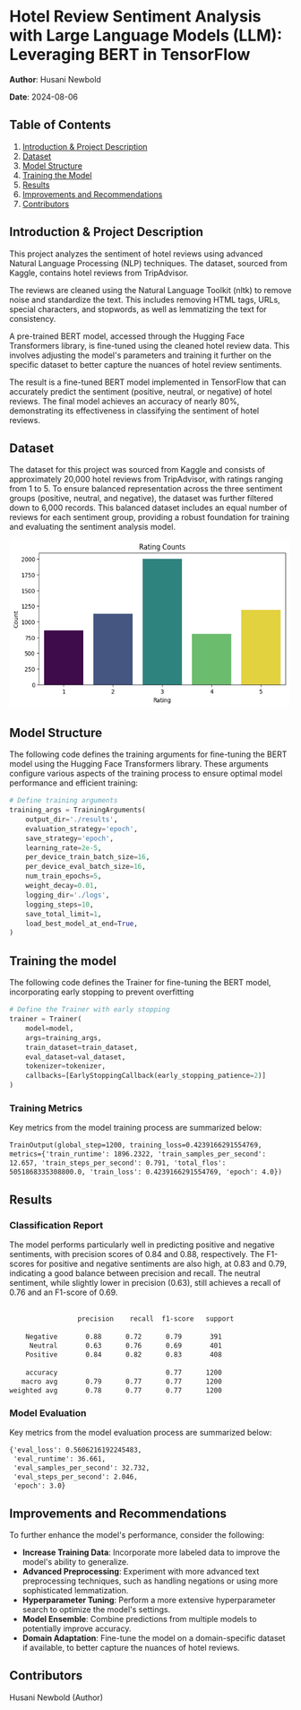 # Hotel Review Sentiment Analysis with Large Language Models (LLM): Leveraging BERT in TensorFlow

**Author**: Husani Newbold

**Date**: 2024-08-06

## Table of Contents
1. [Introduction & Project Description](#introduction--project-description)
2. [Dataset](#dataset)
3. [Model Structure](#model-structure)
4. [Training the Model](#training-the-model)
5. [Results](#results)
6. [Improvements and Recommendations](#improvements-and-recommendations)
7. [Contributors](#contributors)

## Introduction & Project Description
This project analyzes the sentiment of hotel reviews using advanced Natural Language Processing (NLP) techniques. The dataset, sourced from Kaggle, contains hotel reviews from TripAdvisor.

The reviews are cleaned using the Natural Language Toolkit (nltk) to remove noise and standardize the text. This includes removing HTML tags, URLs, special characters, and stopwords, as well as lemmatizing the text for consistency.

A pre-trained BERT model, accessed through the Hugging Face Transformers library, is fine-tuned using the cleaned hotel review data. This involves adjusting the model's parameters and training it further on the specific dataset to better capture the nuances of hotel review sentiments.

The result is a fine-tuned BERT model implemented in TensorFlow that can accurately predict the sentiment (positive, neutral, or negative) of hotel reviews. The final model achieves an accuracy of nearly 80%, demonstrating its effectiveness in classifying the sentiment of hotel reviews.

## Dataset
The dataset for this project was sourced from Kaggle and consists of approximately 20,000 hotel reviews from TripAdvisor, with ratings ranging from 1 to 5. To ensure balanced representation across the three sentiment groups (positive, neutral, and negative), the dataset was further filtered down to 6,000 records. This balanced dataset includes an equal number of reviews for each sentiment group, providing a robust foundation for training and evaluating the sentiment analysis model.

<img src="Rating Distributions.png" alt="ANN" width="500" height="300">

## Model Structure
The following code defines the training arguments for fine-tuning the BERT model using the Hugging Face Transformers library. These arguments configure various aspects of the training process to ensure optimal model performance and efficient training:

```python
# Define training arguments
training_args = TrainingArguments(
    output_dir='./results',
    evaluation_strategy='epoch',
    save_strategy='epoch', 
    learning_rate=2e-5,
    per_device_train_batch_size=16,
    per_device_eval_batch_size=16,
    num_train_epochs=5,  
    weight_decay=0.01,
    logging_dir='./logs',
    logging_steps=10,
    save_total_limit=1,
    load_best_model_at_end=True,  
)

```

## Training the model
The following code defines the Trainer for fine-tuning the BERT model, incorporating early stopping to prevent overfitting

```python
# Define the Trainer with early stopping
trainer = Trainer(
    model=model,
    args=training_args,
    train_dataset=train_dataset,
    eval_dataset=val_dataset,
    tokenizer=tokenizer,
    callbacks=[EarlyStoppingCallback(early_stopping_patience=2)]  
)
```

### Training Metrics
Key metrics from the model training process are summarized below:

```
TrainOutput(global_step=1200, training_loss=0.4239166291554769, metrics={'train_runtime': 1896.2322, 'train_samples_per_second': 12.657, 'train_steps_per_second': 0.791, 'total_flos': 5051868335308800.0, 'train_loss': 0.4239166291554769, 'epoch': 4.0})
```

## Results
### Classification Report
The model performs particularly well in predicting positive and negative sentiments, with precision scores of 0.84 and 0.88, respectively. The F1-scores for positive and negative sentiments are also high, at 0.83 and 0.79, indicating a good balance between precision and recall. The neutral sentiment, while slightly lower in precision (0.63), still achieves a recall of 0.76 and an F1-score of 0.69.

```
              
                 precision    recall  f1-score   support

    Negative       0.88      0.72      0.79       391
     Neutral       0.63      0.76      0.69       401
    Positive       0.84      0.82      0.83       408

    accuracy                           0.77      1200
   macro avg       0.79      0.77      0.77      1200
weighted avg       0.78      0.77      0.77      1200
```

### Model Evaluation

Key metrics from the model evaluation process are summarized below:

```
{'eval_loss': 0.5606216192245483,
 'eval_runtime': 36.661,
 'eval_samples_per_second': 32.732,
 'eval_steps_per_second': 2.046,
 'epoch': 3.0}
```
## Improvements and Recommendations

To further enhance the model's performance, consider the following:

- **Increase Training Data**: Incorporate more labeled data to improve the model's ability to generalize.
- **Advanced Preprocessing**: Experiment with more advanced text preprocessing techniques, such as handling negations or using more sophisticated lemmatization.
- **Hyperparameter Tuning**: Perform a more extensive hyperparameter search to optimize the model's settings.
- **Model Ensemble**: Combine predictions from multiple models to potentially improve accuracy.
- **Domain Adaptation**: Fine-tune the model on a domain-specific dataset if available, to better capture the nuances of hotel reviews.


## Contributors
Husani Newbold (Author)



